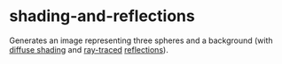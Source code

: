 # shading-and-reflections

Generates an image representing three spheres and a background (with [diffuse shading](https://en.wikipedia.org/wiki/Computer_graphics_lighting#Diffuse) and [ray-traced](https://en.wikipedia.org/wiki/Ray_tracing_(graphics)) [reflections](https://en.wikipedia.org/wiki/Reflection_(computer_graphics))).